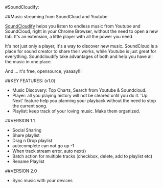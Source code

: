 #SoundCloudify: 

##Music streaming from SoundCloud and Youtube

[SoundCloudify](https://chrome.google.com/webstore/detail/soundcloudify/boblphpidkohagaoinepjgecndchlnbk) helps you listen to endless music from Youtube and SoundCloud, right in your Chrome Browser, without the need to open a new tab. It's an extension, a little player with all the power you need.

It's not just only a player, it's a way to discover new music. SoundCloud is a place for sound creator to share their works, while Youtube is just great for everything. Soundcloudify take advantages of both and help you have all the music in one place. 

And ... it's free, opensource, yaaaay!!!

##KEY FEATURES: (v1.0)
- Music Discovery: Top Charts, Search from Youtube & Soundcloud.
- Player: all you playing history will not be cleared until you do it. 'Up Next' feature help you planning your playback without the need to stop the current song.
- Playlist: keep track of your loving music. Make them organized.


##VERSION 1.1
* Social Sharing
* Share playlist
* Drag n Drop playlist
* autocomplete can not go up -1
* When track stream error, auto next()
* Batch action for multiple tracks (checkbox, delete, add to playlist etc)
* Rename Playlist

##VERSION 2.0
* Sync music with your devices